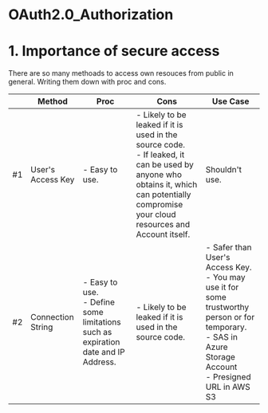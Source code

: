 # OAuth2.0_Authorization

# 1. Importance of secure access  
There are so many methoads to access own resouces from public in general. Writing them down with proc and cons.

|  | Method | Proc | Cons | Use Case |
| --- | --- | --- | --- | --- |
| #1 | User's Access Key | - Easy to use. | - Likely to be leaked if it is used in the source code. <br> - If leaked, it can be used by anyone who obtains it, which can potentially compromise your cloud resources and Account itself. | Shouldn't use. |
| #2 | Connection String | - Easy to use. <br> - Define some limitations such as expiration date and IP Address. | - Likely to be leaked if it is used in the source code. | - Safer than User's Access Key. <br> - You may use it for some trustworthy person or for temporary. <br> - SAS in Azure Storage Account <br> - Presigned URL in AWS S3 |
